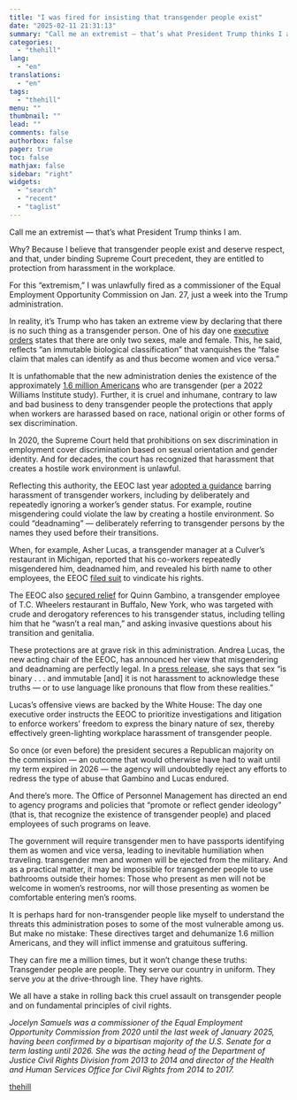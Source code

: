 ```yaml
---
title: "I was fired for insisting that transgender people exist"
date: "2025-02-11 21:31:13"
summary: "Call me an extremist — that’s what President Trump thinks I am. Why? Because I believe that transgender people exist and deserve respect, and that, under binding Supreme Court precedent, they are entitled to protection from harassment in the workplace. For this “extremism,” I was unlawfully fired as a commissioner..."
categories:
  - "thehill"
lang:
  - "en"
translations:
  - "en"
tags:
  - "thehill"
menu: ""
thumbnail: ""
lead: ""
comments: false
authorbox: false
pager: true
toc: false
mathjax: false
sidebar: "right"
widgets:
  - "search"
  - "recent"
  - "taglist"
---
```


Call me an extremist — that’s what President Trump thinks I am.

Why? Because I believe that transgender people exist and deserve respect, and that, under binding Supreme Court precedent, they are entitled to protection from harassment in the workplace.

For this “extremism,” I was unlawfully fired as a commissioner of the Equal Employment Opportunity Commission on Jan. 27, just a week into the Trump administration.

In reality, it’s Trump who has taken an extreme view by declaring that there is no such thing as a transgender person. One of his day one [executive orders](https://www.whitehouse.gov/presidential-actions/2025/01/defending-women-from-gender-ideology-extremism-and-restoring-biological-truth-to-the-federal-government/) states that there are only two sexes, male and female. This, he said, reflects “an immutable biological classification” that vanquishes the “false claim that males can identify as and thus become women and vice versa.”

It is unfathomable that the new administration denies the existence of the approximately [1.6 million Americans](https://williamsinstitute.law.ucla.edu/publications/trans-adults-united-states/) who are transgender (per a 2022 Williams Institute study). Further, it is cruel and inhumane, contrary to law and bad business to deny transgender people the protections that apply when workers are harassed based on race, national origin or other forms of sex discrimination.

In 2020, the Supreme Court held that prohibitions on sex discrimination in employment cover discrimination based on sexual orientation and gender identity. And for decades, the court has recognized that harassment that creates a hostile work environment is unlawful.

Reflecting this authority, the EEOC last year [adopted a guidance](https://www.fisherphillips.com/en/news-insights/new-eeoc-workplace-harassment-guidance-on-lgbtq-workers.html) barring harassment of transgender workers, including by deliberately and repeatedly ignoring a worker’s gender status. For example, routine misgendering could violate the law by creating a hostile environment. So could “deadnaming” — deliberately referring to transgender persons by the names they used before their transitions.

When, for example, Asher Lucas, a transgender manager at a Culver’s restaurant in Michigan, reported that his co-workers repeatedly misgendered him, deadnamed him, and revealed his birth name to other employees, the EEOC [filed suit](https://www.eeoc.gov/newsroom/eeoc-sues-culvers-discriminating-against-transgender-employee-and-retaliating-against-him) to vindicate his rights.

The EEOC also [secured relief](https://www.eeoc.gov/newsroom/tc-wheelers-pay-25000-settle-eeoc-sex-harassment-lawsuit) for Quinn Gambino, a transgender employee of T.C. Wheelers restaurant in Buffalo, New York, who was targeted with crude and derogatory references to his transgender status, including telling him that he “wasn’t a real man,” and asking invasive questions about his transition and genitalia.

These protections are at grave risk in this administration. Andrea Lucas, the new acting chair of the EEOC, has announced her view that misgendering and deadnaming are perfectly legal. In a [press release](https://www.eeoc.gov/newsroom/removing-gender-ideology-and-restoring-eeocs-role-protecting-women-workplace), she says that sex “is binary . . . and immutable [and] it is not harassment to acknowledge these truths — or to use language like pronouns that flow from these realities.”

Lucas’s offensive views are backed by the White House: The day one executive order instructs the EEOC to prioritize investigations and litigation to enforce workers’ freedom to express the binary nature of sex, thereby effectively green-lighting workplace harassment of transgender people.

So once (or even before) the president secures a Republican majority on the commission — an outcome that would otherwise have had to wait until my term expired in 2026 — the agency will undoubtedly reject any efforts to redress the type of abuse that Gambino and Lucas endured.

And there’s more. The Office of Personnel Management has directed an end to agency programs and policies that “promote or reflect gender ideology” (that is, that recognize the existence of transgender people) and placed employees of such programs on leave.

The government will require transgender men to have passports identifying them as women and vice versa, leading to inevitable humiliation when traveling. transgender men and women will be ejected from the military. And as a practical matter, it may be impossible for transgender people to use bathrooms outside their homes: Those who present as men will not be welcome in women’s restrooms, nor will those presenting as women be comfortable entering men’s rooms.

It is perhaps hard for non-transgender people like myself to understand the threats this administration poses to some of the most vulnerable among us. But make no mistake: These directives target and dehumanize 1.6 million Americans, and they will inflict immense and gratuitous suffering.

They can fire me a million times, but it won’t change these truths: Transgender people are people. They serve our country in uniform. They serve *you* at the drive-through line. They have rights.

We all have a stake in rolling back this cruel assault on transgender people and on fundamental principles of civil rights.

*Jocelyn Samuels was a commissioner of the Equal Employment Opportunity Commission from 2020 until the last week of January 2025, having been confirmed by a bipartisan majority of the U.S. Senate for a term lasting until 2026. She was the acting head of the Department of Justice Civil Rights Division from 2013 to 2014 and director of the Health and Human Services Office for Civil Rights from 2014 to 2017.*

[thehill](https://thehill.com/opinion/civil-rights/5136068-trump-denies-transgender-existence/)
